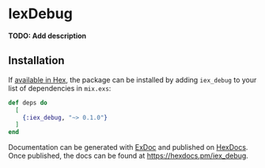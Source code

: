 # IexDebug

**TODO: Add description**

## Installation

If [available in Hex](https://hex.pm/docs/publish), the package can be installed
by adding `iex_debug` to your list of dependencies in `mix.exs`:

```elixir
def deps do
  [
    {:iex_debug, "~> 0.1.0"}
  ]
end
```

Documentation can be generated with [ExDoc](https://github.com/elixir-lang/ex_doc)
and published on [HexDocs](https://hexdocs.pm). Once published, the docs can
be found at <https://hexdocs.pm/iex_debug>.

